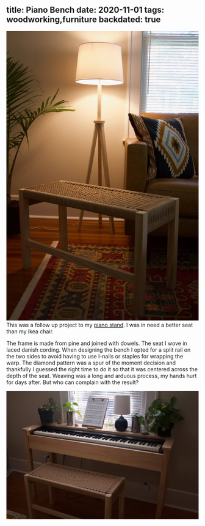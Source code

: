 title: Piano Bench
date: 2020-11-01
tags: woodworking,furniture
backdated: true
---
![Bench](bench.jpeg)
This was a follow up project to my [piano stand](/furniture/piano/piano_stand.html). I was in need a better seat than my ikea chair. 

The frame is made from pine and joined with dowels. The seat I wove in laced danish cording. When designing the bench I opted for a split rail on the two sides to avoid having to use l-nails or staples for wrapping the warp. The diamond pattern was a spur of the moment decision and thankfully I guessed the right time to do it so that it was centered across the depth of the seat. Weaving was a long and arduous process, my hands hurt for days after. But who can complain with the result?

![Piano](combo.jpeg)